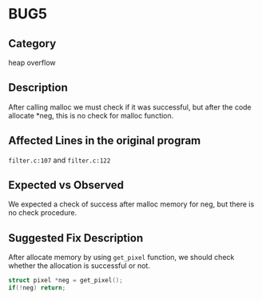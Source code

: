 # BUG5
## Category
heap overflow

## Description
After calling malloc we must check if it was successful, but after the code allocate *neg, this is no check for malloc function.

## Affected Lines in the original program
`filter.c:107` and `filter.c:122`

## Expected vs Observed
We expected a check of success after malloc memory for neg, but there is no check procedure. 

## Suggested Fix Description
After allocate memory by using `get_pixel` function, we should check whether the allocation is successful or not.
```c
struct pixel *neg = get_pixel();
if(!neg) return;
```